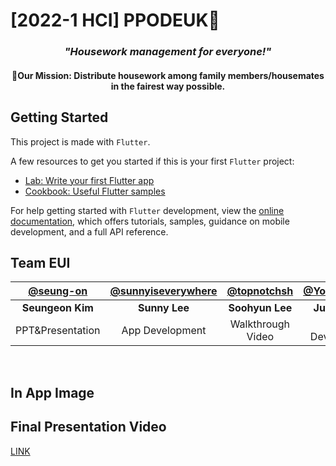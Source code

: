 # [2022-1 HCI] PPODEUK🫧
### *<p align="center">"Housework management for everyone!"</p>*
#### <p align="center">🎯Our Mission: Distribute housework among family members/housemates in the fairest way possible. </p>

## Getting Started
This project is made with `Flutter`.

A few resources to get you started if this is your first `Flutter` project:

- [Lab: Write your first Flutter app](https://docs.flutter.dev/get-started/codelab)
- [Cookbook: Useful Flutter samples](https://docs.flutter.dev/cookbook)

For help getting started with `Flutter` development, view the
[online documentation](https://docs.flutter.dev/), which offers tutorials,
samples, guidance on mobile development, and a full API reference.

## Team EUI

|[@seung-on](https://github.com/seung-eon)|[@sunnyiseverywhere](https://github.com/sunnyineverywhere)|[@topnotchsh](http://github.com/topnotchsh)|[@Yongmalyang](https://github.com/Yongmalyang)|
|:---:|:---:|:---:|:---:|
|<b>Seungeon Kim</b>|<b>Sunny Lee</b>|<b>Soohyun Lee</b>|<b>Juyeon Lee</b>|
|PPT&Presentation|App Development|Walkthrough Video|App Development|
<br>

## In App Image

## Final Presentation Video
[LINK](https://youtu.be/uSS8On34FHA)
<br>

